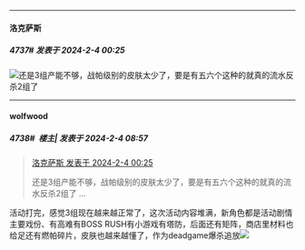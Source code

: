 *****

####  洛克萨斯  
##### 4737#       发表于 2024-2-4 00:25

<img src="https://static.saraba1st.com/image/smiley/face2017/053.png" referrerpolicy="no-referrer">还是3组产能不够，战帕级别的皮肤太少了，要是有五六个这种的就真的流水反杀2组了


*****

####  wolfwood  
##### 4738#         楼主| 发表于 2024-2-4 08:57

<blockquote><a href="httphttps://bbs.saraba1st.com/2b/forum.php?mod=redirect&amp;goto=findpost&amp;pid=63874740&amp;ptid=2015087" target="_blank">洛克萨斯 发表于 2024-2-4 00:25</a>

还是3组产能不够，战帕级别的皮肤太少了，要是有五六个这种的就真的流水反杀2组了 ...</blockquote>
活动打完，感觉3组现在越来越正常了，这次活动内容堆满，新角色都是活动剧情主要戏份、有高难有BOSS RUSH有小游戏有塔防，后面还有矩阵，商店里材料也给足还有燃帕碎片，皮肤也越来越懂了，作为deadgame爆杀追放<img src="https://static.saraba1st.com/image/smiley/face2017/220.png" referrerpolicy="no-referrer">

